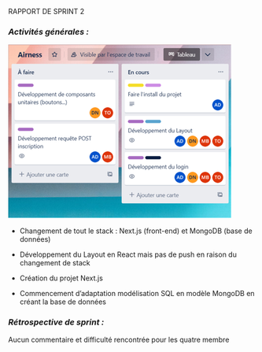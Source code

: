 RAPPORT DE SPRINT 2

### *Activités générales :*

![Trello sprint 2](img/trello-sprint-2.png)

- Changement de tout le stack : Next.js (front-end) et MongoDB (base de données)


- Développement du Layout en React mais pas de push en raison du changement de stack


- Création du projet Next.js


- Commencement d’adaptation modélisation SQL en modèle MongoDB en créant la base de données

### *Rétrospective de sprint :*

Aucun commentaire et difficulté rencontrée pour les quatre membre

